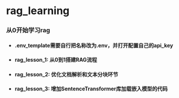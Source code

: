 # rag_learning
### 从0开始学习rag
- #### .env_template需要自行把名称改为.env，并打开配置自己的api_key
- #### rag_lesson_1: 从0到1搭建RAG流程
- #### rag_lesson_2: 优化文档解析和文本分块环节
- #### rag_lesson_3: 增加SentenceTransformer库加载嵌入模型的代码